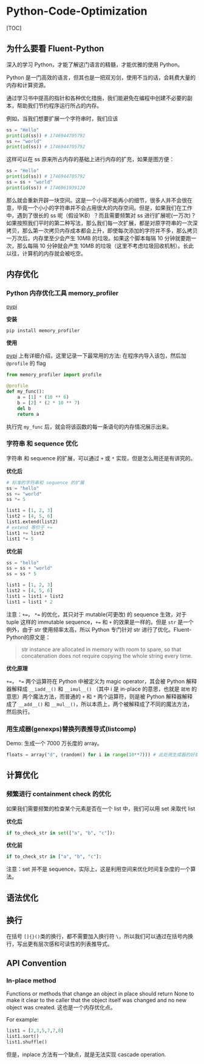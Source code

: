 # Python-Code-Optimization

[TOC]

## 为什么要看 Fluent-Python

深入的学习 Python，才能了解这门语言的精髓，才能优雅的使用 Python。

Python 是一门高效的语言，但其也是一把双刃剑，使用不当的话，会耗费大量的内存和计算资源。

通过学习书中提高的指针和各种优化措施，我们能避免在编程中创建不必要的副本，帮助我们节约程序运行所占的内存。

例如，当我们想要扩展一个字符串时，我们应该

```python
ss = "Hello"
print(id(ss)) # 1746944705792
ss += "world" 
print(id(ss)) # 1746944705792
```

这样可以在 ss 原来所占内存的基础上进行内存的扩充，如果是图方便：

```python
ss = "Hello"
print(id(ss)) # 1746944705792
ss = ss + "world" 
print(id(ss)) # 1746961939120
```

那么就会重新开辟一块空间。这是一个小得不能再小的细节，很多人并不会很在意，毕竟一个小小的字符串并不会占用很大的内存空间。但是，如果我们在工作中，遇到了很长的 ss 呢（假设1KB）？而且需要频繁对 ss 进行扩展呢(一万次)？如果按照我们平时的第二种写法，那么我们每一次扩展，都是对原字符串的一次深拷贝，那么第一次拷贝内存成本都会上升，即使每次添加的字符并不多，那么拷贝一万次后，内存里至少会产生 10MB 的垃圾。如果这个脚本每隔 10 分钟就要跑一次，那么每隔 10 分钟就会产生 10MB 的垃圾（这里不考虑垃圾回收机制）。长此以往，计算机的内存就会被吃空。

## 内存优化

### Python 内存优化工具 memory_profiler

[pypi](<https://pypi.org/project/memory-profiler/>)

**安装**

```
pip install memory_profiler
```

**使用**

[pypi](<https://pypi.org/project/memory-profiler/>) 上有详细介绍，这里记录一下最常用的方法: 在程序内导入该包，然后加 `@profile` 的 flag

```python
from memory_profiler import profile

@profile
def my_func():
    a = [1] * (10 ** 6)
    b = [2] * (2 * 10 ** 7)
    del b
    return a
```

执行完 `my_func` 后，就会将该函数的每一条语句的内存情况展示出来。

### 字符串 和 sequence 优化

字符串 和 sequence 的扩展，可以通过 `+` 或 `*` 实现，但是怎么用还是有讲究的。

**优化后**

```python
# 标准的字符串和 sequence 的扩展
ss = "hello"
ss += "world"
ss *= 5

list1 = [1, 2, 3]
list2 = [4, 5, 6]
list1.extend(list2)
# extend 等价于 +=
list1 += list2
list1 *= 5
```

**优化前**

```python
ss = "hello"
ss = ss + "world"
ss = ss * 5

list1 = [1, 2, 3]
list2 = [4, 5, 6]
list1 = list1 + list2
list1 = list1 * 2
```

注意：`+=`， `*=` 的优化，其只对于 mutable(可更改) 的 sequence 生效，对于 tuple 这样的 immutable sequence，`+=` 和 `+` 的效果是一样的。但是 `str` 是一个例外，由于 str 使用频率太高，所以 Python 专门针对 str 进行了优化。Fluent-Python的原文是：

> str instance are allocated in memory with room to spare, so that concatenation does not require copying the whole string every time.

**优化原理**

`+=`， `*=` 两个运算符在 Python 中被定义为 magic operator，其会被 Python 解释器解释成 `__iadd__()` 和 `__imul__()` （其中 i 是 in-place 的意思，也就是 `就地` 的意思）两个魔法方法，而普通的 `+` 和 `*` 两个运算符，则是被 Python 解释器解释成了 `__add__()` 和 `__mul__()`，所以本质上，两个被解释成了不同的魔法方法，然后执行。

### 用生成器(genexps)替换列表推导式(listcomp)

Demo: 生成一个 7000 万长度的 array。

```python
floats = array("d", (random() for i in range(10**7))) # 此处用生成器的好处在于，我们并不会直接生成一个 10**7 长度的数组，这样的话，相当于占用了 double 的内存，而改用生成器的话，在生成 array 的时候，就不需要占用多余的内存，因为元素是一个一个生成的。
```

## 计算优化

### 频繁进行 containment check 的优化

如果我们需要频繁的检查某个元素是否在一个 list 中，我们可以用 set 来取代 list

**优化后**

```python
if to_check_str in set(["a", "b", "c"]):
```

**优化前**

```python
if to_check_str in ["a", "b", "c"]:
```

注意：set 并不是 sequence，实际上，这是利用空间来优化时间复杂度的一个算法。

## 语法优化

## 换行

在括号 `[]{}()`类的换行，都不需要加入换行符 `\`，所以我们可以通过在括号内换行，写出更有层次感和可读性的列表推导式。

## API Convention

### In-place method

Functions or methods that change an object in place should return None to make it clear to the caller that the object itself was changed and no new object was created. 这也是一个内存优化点。

For example:

```python
list1 = [2,3,5,7,7,8]
list1.sort()
list1.shuffle()
```

但是，inplace 方法有一个缺点，就是无法实现 cascade operation.